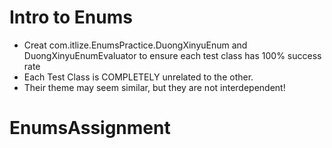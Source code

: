 # Intro to Enums

* Creat com.itlize.EnumsPractice.DuongXinyuEnum and DuongXinyuEnumEvaluator to ensure each test class has 100% success rate
* Each Test Class is COMPLETELY unrelated to the other.
* Their theme may seem similar, but they are not interdependent!

# EnumsAssignment
